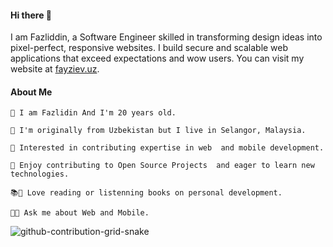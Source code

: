 
#### Hi there 👋 ####

I am Fazliddin, a Software Engineer skilled in transforming design ideas into pixel-perfect, responsive websites. I build secure and scalable web applications that exceed expectations and wow users. You can visit my website at [fayziev.uz](https://fayziev.uz/).


#### About Me ####

```
🌱 I am Fazlidin And I'm 20 years old.

🌱 I'm originally from Uzbekistan but I live in Selangor, Malaysia.

🌱 Interested in contributing expertise in web  and mobile development.

🌱 Enjoy contributing to Open Source Projects  and eager to learn new technologies.

📚🌱 Love reading or listenning books on personal development.

💬🌱 Ask me about Web and Mobile.
```



![github-contribution-grid-snake](https://user-images.githubusercontent.com/90142173/154796318-e529fdc7-2132-4ce7-8417-06b71cf02506.svg)

